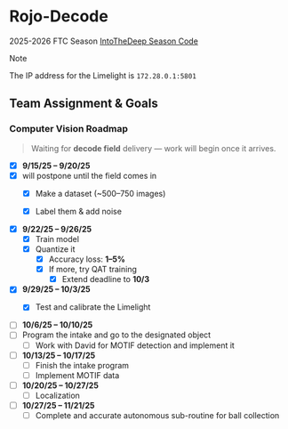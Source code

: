 # Rojo-Decode
2025-2026 FTC Season
[IntoTheDeep Season Code](https://github.com/CareyK25/FTC-IntoTheDeep/tree/master)

> [!Note]
> The IP address for the Limelight is `172.28.0.1:5801`

## Team Assignment & Goals

### Computer Vision Roadmap

>  Waiting for **decode field** delivery — work will begin once it arrives.

- [x] **9/15/25 – 9/20/25**
- [x] will postpone until the field comes in
  - [x] Make a dataset (~500–750 images)  
  - [x] Label them & add noise
      

- [x] **9/22/25 – 9/26/25**  
  - [x] Train model  
  - [x] Quantize it  
    - [x] Accuracy loss: **1–5%**  
    - [x] If more, try QAT training  
      - [x] Extend deadline to **10/3**  

- [x] **9/29/25 – 10/3/25**  
  - [x] Test and calibrate the Limelight  
  

- [ ] **10/6/25 – 10/10/25**
- [ ] Program the intake and go to the designated object  
  - [ ] Work with David for MOTIF detection and implement it  

- [ ] **10/13/25 – 10/17/25**  
  - [ ] Finish the intake program  
  - [ ] Implement MOTIF data 

- [ ] **10/20/25 – 10/27/25**  
  - [ ] Localization 

- [ ] **10/27/25 – 11/21/25**  
  - [ ] Complete and accurate autonomous sub-routine for ball collection  
